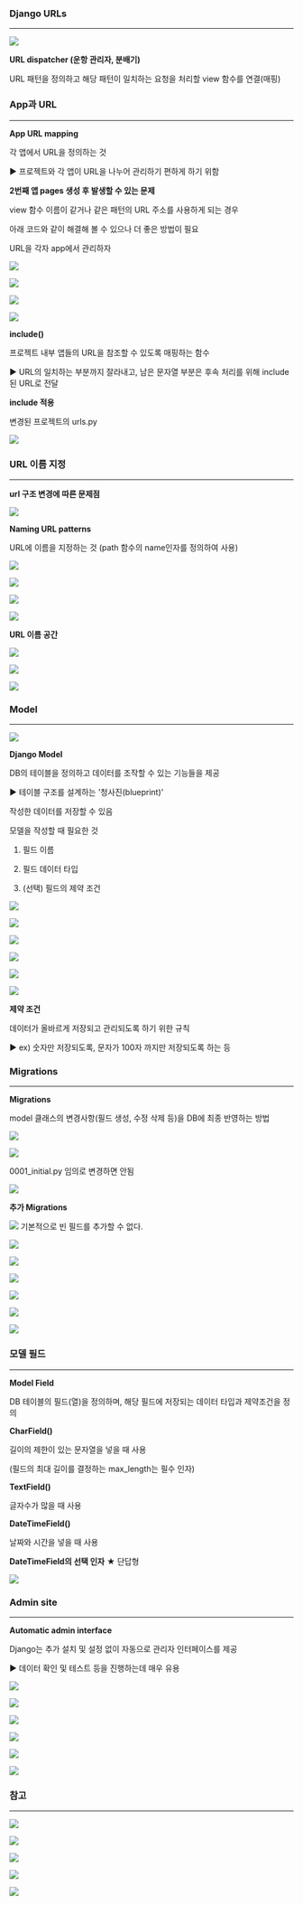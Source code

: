 ### **Django URLs**
---

![](https://velog.velcdn.com/images/lurelight/post/c54e178c-6e1f-4b95-b5d3-9fffd1ff9144/image.png)

**URL dispatcher (운항 관리자, 분배기)**

URL 패턴을 정의하고 해당 패턴이 일치하는 요청을 처리할 view 함수를 연결(매핑)

### **App과 URL**
---

**App URL mapping**

각 앱에서 URL을 정의하는 것

▶ 프로젝트와 각 앱이 URL을 나누어 관리하기 편하게 하기 위함

**2번째 앱 pages 생성 후 발생할 수 있는 문제**

view 함수 이름이 같거나 같은 패턴의 URL 주소를 사용하게 되는 경우

아래 코드와 같이 해결해 볼 수 있으나 더 좋은 방법이 필요

URL을 각자 app에서 관리하자

![](https://velog.velcdn.com/images/lurelight/post/c367e169-7a78-4fae-be15-752db6a26d17/image.png)

![](https://velog.velcdn.com/images/lurelight/post/dc3a9039-0466-4a73-b73c-0729c127a4c0/image.png)

![](https://velog.velcdn.com/images/lurelight/post/d28af173-e01b-48d7-b7f8-7a3614278f69/image.png)

![](https://velog.velcdn.com/images/lurelight/post/eabf88f2-44cb-46cb-9c49-0c6793067ab0/image.png)

**include()**

프로젝트 내부 앱들의 URL을 참조할 수 있도록 매핑하는 함수

▶ URL의 일치하는 부분까지 잘라내고, 남은 문자열 부분은 후속 처리를 위해 include 된 URL로 전달

**include 적용**

변경된 프로젝트의 urls.py

![](https://velog.velcdn.com/images/lurelight/post/58296929-589a-4f31-9a14-d314c6ddd511/image.png)

### **URL 이름 지정**
---

**url 구조 변경에 따른 문제점**

![](https://velog.velcdn.com/images/lurelight/post/d480f883-1326-4249-829d-bbe65c823be4/image.png)

**Naming URL patterns**

URL에 이름을 지정하는 것 (path 함수의 name인자를 정의하여 사용)

![](https://velog.velcdn.com/images/lurelight/post/86f33eea-f155-4682-84b5-91817f59b815/image.png)

![](https://velog.velcdn.com/images/lurelight/post/49a7acc0-3ecc-4dca-98ea-7d8da47d887b/image.png)

![](https://velog.velcdn.com/images/lurelight/post/6dd98707-00c0-4aa0-b083-bcbc2fed4b1d/image.png)

![](https://velog.velcdn.com/images/lurelight/post/3df88711-98d7-4670-8e97-12c17f011e9c/image.png)

**URL 이름 공간**

![](https://velog.velcdn.com/images/lurelight/post/ee37606c-bda6-4604-a768-eb4fcff8232e/image.png)

![](https://velog.velcdn.com/images/lurelight/post/ad0ea7e8-822e-4217-bf2c-776016f3f37c/image.png)

![](https://velog.velcdn.com/images/lurelight/post/bc74b4f6-6e5a-4c3a-9084-5cf01ae8ab65/image.png)


### **Model**
---

![](https://velog.velcdn.com/images/lurelight/post/1fe179a7-2f05-4f45-8657-0c362cc95d56/image.png)

**Django Model**

DB의 테이블을 정의하고 데이터를 조작할 수 있는 기능들을 제공 

▶ 테이블 구조를 설계하는 '청사진(blueprint)'

작성한 데이터를 저장할 수 있음

모델을 작성할 때 필요한 것

1. 필드 이름

2. 필드 데이터 타입

3. (선택) 필드의 제약 조건

![](https://velog.velcdn.com/images/lurelight/post/e7f903d3-5c1e-4176-a02b-b7465ff4fb5e/image.png)

![](https://velog.velcdn.com/images/lurelight/post/8c917737-eedd-4eb5-9f09-67bfc9eb0c34/image.png)

![](https://velog.velcdn.com/images/lurelight/post/259400be-490a-4f70-a290-cfe6e31782da/image.png)

![](https://velog.velcdn.com/images/lurelight/post/da8be01a-bfff-4e33-b3ce-93ae6161c0e2/image.png)

![](https://velog.velcdn.com/images/lurelight/post/ba023611-55d4-480a-809f-9ba9fc9ed7c2/image.png)

![](https://velog.velcdn.com/images/lurelight/post/5dae5932-664e-40df-b23c-3d2ed726545c/image.png)

**제약 조건**

데이터가 올바르게 저장되고 관리되도록 하기 위한 규칙

▶ ex) 숫자만 저장되도록, 문자가 100자 까지만 저장되도록 하는 등

### **Migrations**
---

**Migrations**

model 클래스의 변경사항(필드 생성, 수정 삭제 등)을 DB에 최종 반영하는 방법

![](https://velog.velcdn.com/images/lurelight/post/b2c8cd35-a7ff-4cfc-8c8d-761c07e9e147/image.png)

![](https://velog.velcdn.com/images/lurelight/post/e931c312-2a3c-489e-b511-15b281fac429/image.png)

0001_initial.py 임의로 변경하면 안됨

![](https://velog.velcdn.com/images/lurelight/post/066935de-c98a-439f-b3f4-0fd2717b8831/image.png)

**추가 Migrations**

![](https://velog.velcdn.com/images/lurelight/post/56f6028b-120b-45dc-a8aa-209009028278/image.png)
기본적으로 빈 필드를 추가할 수 없다.

![](https://velog.velcdn.com/images/lurelight/post/dafe95cb-d470-49e6-880d-f8e60b06cea4/image.png)

![](https://velog.velcdn.com/images/lurelight/post/0b318829-7d52-4ed1-9ee8-f95e6498c7cc/image.png)

![](https://velog.velcdn.com/images/lurelight/post/338004c5-d36e-4511-8b85-9201a471f6fd/image.png)

![](https://velog.velcdn.com/images/lurelight/post/4c12f89c-677f-4d23-a89d-2c1850637f38/image.png)

![](https://velog.velcdn.com/images/lurelight/post/8e0764c5-a87b-4fd5-b7a2-c34a242efccf/image.png)

![](https://velog.velcdn.com/images/lurelight/post/60f35e5a-4e10-4ea4-b4b8-f6b531ffecda/image.png)

### **모델 필드**
---

**Model Field**

DB 테이블의 필드(열)을 정의하며, 해당 필드에 저장되는 데이터 타입과 제약조건을 정의

**CharField()**

길이의 제한이 있는 문자열을 넣을 때 사용

(필드의 최대 길이를 결정하는 max_length는 필수 인자)

**TextField()**

글자수가 많을 때 사용

**DateTimeField()**

날짜와 시간을 넣을 때 사용

**DateTimeField의 선택 인자** ★ 단답형

![](https://velog.velcdn.com/images/lurelight/post/952b0e6c-dffa-45c3-bf61-ddf325b6ec29/image.png)

### **Admin site**
---

**Automatic admin interface**

Django는 추가 설치 및 설정 없이 자동으로 관리자 인터페이스를 제공

▶ 데이터 확인 및 테스트 등을 진행하는데 매우 유용

![](https://velog.velcdn.com/images/lurelight/post/9a0db769-d8a3-464d-ab6e-a4a4679044a8/image.png)

![](https://velog.velcdn.com/images/lurelight/post/1708c1ed-1bc5-4d4e-b069-93e85bf8ef94/image.png)

![](https://velog.velcdn.com/images/lurelight/post/5173d778-a277-40ee-bb4e-e29861662d51/image.png)

![](https://velog.velcdn.com/images/lurelight/post/36bb42fb-b5d5-41ed-aa34-40de0fd26ede/image.png)

![](https://velog.velcdn.com/images/lurelight/post/d103579f-43f1-4ee8-b93e-01250f95823b/image.png)

![](https://velog.velcdn.com/images/lurelight/post/c8e919a4-3498-4e15-a472-b4efbb0af355/image.png)

### **참고**
---

![](https://velog.velcdn.com/images/lurelight/post/f02fefb5-2f16-418d-8489-0ddb8e8f6cf3/image.png)

![](https://velog.velcdn.com/images/lurelight/post/963ba186-a5e0-4853-b737-991bd55136f7/image.png)

![](https://velog.velcdn.com/images/lurelight/post/95178d2f-be73-42df-b60c-ac79a8141162/image.png)

![](https://velog.velcdn.com/images/lurelight/post/d6bd2329-f1a4-4823-ab24-5f422aa16cb2/image.png)

![](https://velog.velcdn.com/images/lurelight/post/a9b5dcfc-1810-4508-989c-3c6662e31793/image.png)

